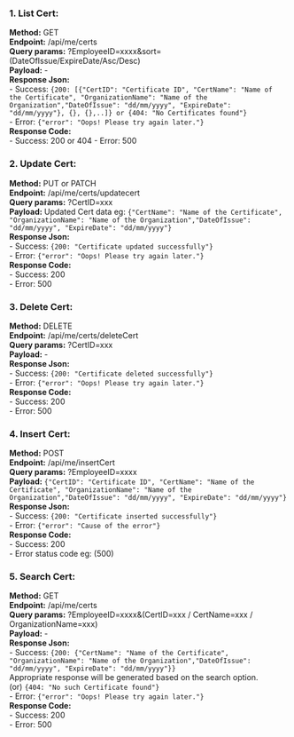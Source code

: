 ### 1. List Cert:
**Method:** GET  
**Endpoint:** /api/me/certs  
**Query params:** ?EmployeeID=xxxx&sort=(DateOfIssue/ExpireDate/Asc/Desc)  
**Payload:** -  
**Response Json:**  
    - Success: `{200: [{"CertID": "Certificate ID", "CertName": "Name of the Certificate", "OrganizationName": "Name of the Organization","DateOfIssue": "dd/mm/yyyy", "ExpireDate": "dd/mm/yyyy"}, {}, {},..]} or {404: "No Certificates found"}`  
    - Error: `{"error": "Oops! Please try again later."}`  
**Response Code:**  
    - Success: 200  or 404
    - Error: 500  

### 2. Update Cert:
**Method:** PUT or PATCH  
**Endpoint:** /api/me/certs/updatecert  
**Query params:** ?CertID=xxx  
**Payload:** Updated Cert data eg: `{"CertName": "Name of the Certificate", "OrganizationName": "Name of the Organization","DateOfIssue": "dd/mm/yyyy", "ExpireDate": "dd/mm/yyyy"}`  
**Response Json:**  
    - Success: `{200: "Certificate updated successfully"}`  
    - Error: `{"error": "Oops! Please try again later."}`  
**Response Code:**  
    - Success: 200  
    - Error: 500  

### 3. Delete Cert:
**Method:** DELETE  
**Endpoint:** /api/me/certs/deleteCert  
**Query params:** ?CertID=xxx  
**Payload:** -  
**Response Json:**  
    - Success: `{200: "Certificate deleted successfully"}`  
    - Error: `{"error": "Oops! Please try again later."}`  
**Response Code:**  
    - Success: 200  
    - Error: 500  

### 4. Insert Cert:
**Method:** POST  
**Endpoint:** /api/me/insertCert  
**Query params:** ?EmployeeID=xxxx  
**Payload:** `{"CertID": "Certificate ID", "CertName": "Name of the Certificate", "OrganizationName": "Name of the Organization","DateOfIssue": "dd/mm/yyyy", "ExpireDate": "dd/mm/yyyy"}`  
**Response Json:**  
    - Success: `{200: "Certificate inserted successfully"}`  
    - Error: `{"error": "Cause of the error"}`  
**Response Code:**  
    - Success: 200  
    - Error status code eg: (500)

### 5. Search Cert:
**Method:** GET   
**Endpoint:** /api/me/certs  
**Query params:** ?EmployeeID=xxxx&(CertID=xxx / CertName=xxx / OrganizationName=xxx)  
**Payload:** -  
**Response Json:**  
    - Success: `{200: {"CertName": "Name of the Certificate", "OrganizationName": "Name of the Organization","DateOfIssue": "dd/mm/yyyy", "ExpireDate": "dd/mm/yyyy"}}`  
       Appropriate response will be generated based on the search option.  
       (or) `{404: "No such Certificate found"}`  
    - Error: `{"error": "Oops! Please try again later."}`  
**Response Code:**  
    - Success: 200  
    - Error: 500  
